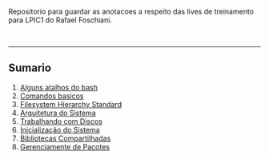 Repositorio para guardar as anotacoes a respeito das lives de treinamento para LPIC1 do Rafael Foschiani.


<br>

----

## Sumario
1. [Alguns atalhos do bash ](./Atalhos%20Bash.md)
2. [Comandos basicos](./Comandos%20Basicos.md)
3. [Filesystem Hierarchy Standard](./FHS.md)
4. [Arquitetura do Sistema](./Arquitetura%20do%20Sistema.md)
5. [Trabalhando com Discos](./Trabalhando%20com%20Discos.md)
6. [Inicialização do Sistema](./Inicializacao%20do%20Sistema.md)
7. [Bibliotecas Compartilhadas](./Bibliotecas%20Compartilhadas.md)
8. [Gerenciamente de Pacotes](./Gerenciamento%20de%20Pacotes.md)